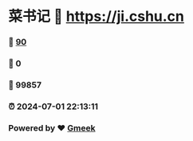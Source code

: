 # 菜书记 :link: https://ji.cshu.cn 
### :page_facing_up: [90](https://ji.cshu.cn/tag.html) 
### :speech_balloon: 0 
### :hibiscus: 99857 
### :alarm_clock: 2024-07-01 22:13:11 
### Powered by :heart: [Gmeek](https://github.com/Meekdai/Gmeek)
